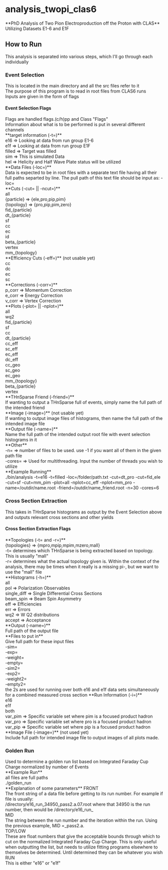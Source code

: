 # analysis_twopi_clas6
 <p>**PhD Analysis of Two Pion Electroproduction off the Proton with CLAS**<br>
 Utilizing Datasets E1-6 and E1F</p>

## How to Run
 This analysis is separated into various steps, which I'll go through each individually
### Event Selection
 <p>This is located in the main directory and all the src files refer to it<br>
 The purpose of this program is to read in root files from CLAS6 runs<br>
 Inputs are given in the form of flags</p>

#### Event Selection Flags
 <p>Flags are handled flags.(c/h)pp and Class "Flags"<br>
 Information about what is to be performed is put in several different channels<br>
 **target information (-t=)**<br>
    e16 => Looking at data from run group E1-6<br>
    e1f => Looking at data from run group E1F<br>
    filled => Target was filled<br>
    sim => This is simulated Data<br>
    hel => Helicity and Half Wave Plate status will be utilized<br>
 **Data Files (-loc=)**<br>
 Data is expected to be in root files with a separate text file having all their full paths separted by line. The pull path of this text file should be input as: -loc=<Full Path to Path File><br>
 **Cuts (-cut= || -ncut=)**<br>
 all<br>
 {particle} => {ele,pro,pip,pim}<br>
 {topology} => {pro,pip,pim,zero}<br>
    fid_{particle}<br>
    dt_{particle}<br>
    sf<br>
    cc<br>
    ec<br>
    id<br>
    beta_{particle}<br>
    vertex<br>
    mm_{topology}<br>
 **Efficiency Cuts (-eff=)** (not usable yet)<br>
    cc<br>
    dc<br>
    ec<br>
    sc<br>
 **Corrections (-corr=)** <br>
    p_corr  => Momentum Correction<br>
    e_corr  => Energy Correction<br>
    v_corr  => Vertex Correction<br>
 **Plots (-plot= || -nplot=)**<br>
    all<br>
    wq2<br>
    fid_{particle}<br>
    sf<br>
    cc<br>
    dt_{particle}<br>
    cc_eff<br>
    sc_eff<br>
    ec_eff<br>
    dc_eff<br>
    cc_geo<br>
    sc_geo<br>
    ec_geo<br>
    mm_{topology}<br>
    beta_{particle}<br>
    vertex<br>
 **THnSparse Friend (-friend=)**<br>
 If wanting to output a THnSparse full of events, simply name the full path of the intended friend<br>
 **Image (-image=)** (not usable yet)<br>
  If wanting to output image files of histograms, then name the full path of the intended image file<br>
 **Output file (-name=)**<br>
 Name the full path of the intended output root file with event selection histograms in it<br>
 **Other**<br>
 -n=  => number of files to be used. use -1 if you want all of them in the given path file<br>
 -cores=  => Used for multithreading. Input the number of threads you wish to utilize<br>
 **Example Running**<br>
 ./bin/analysis -t=e16 -t=filled -loc=/folder/path.txt -cut=dt_pro -cut=fid_ele -cut=sf -cut=mm_pim -plot=all -nplot=cc_eff -nplot=mm_pro -name=/outdir/name.root -friend=/outdir/name_friend.root -n=30 -cores=6</p>

### Cross Section Extraction
 <p>This takes in THnSparse histograms as output by the Event Selection above and outputs relevant cross sections and other yields</p>

#### Cross Section Extraction Flags
 <p>**Topologies (-t= and -r=)**<br>
 {topologies} => {mpro,mpip,mpim,mzero,mall}<br>
 -t= determines which THnSparse is being extracted based on topology. This is usually "mall"<br>
 -r= determines what the actual topology given is. Within the context of the analysis, there may be times when it really is a missing pi-, but we want to use the "mall" file<br>
 **Histograms (-h=)**<br>
    all<br>
    pol => Polarization Observables<br>
    single_diff => Single Differential Cross Sections<br>
    beam_spin => Beam Spin Asymmetry<br>
    eff => Efficiencies<br>
    err => Errors<br>
    wq2 => W Q2 distributions<br>
    accept => Acceptance<br>
 **Output (-name=)**<br>
 Full path of the output file<br>
 **Files to put in**<br>
 Give full path for these input files<br>
    -sim=<br>
    -exp=<br>
    -weight=<br>
    -empty=<br>
    -sim2=<br>
    -exp2=<br>
    -weight2=<br>
    -empty2=<br>
 the 2s are used for running over both e16 and e1f data sets simultaneously for a combined measured cross section
 **Run Information (-i=)**<br>
    e16<br>
    e1f<br>
    both<br>
    var_pim => Specific variable set where pim is a focused product hadron<br>
    var_pro => Specific variable set where pro is a focused product hadron<br>
    var_pip => Specific variable set where pip is a focused product hadron<br>
 **Image File (-image=)** (not used yet)<br>
 Include full path for intended image file to output images of all plots made. </p>
 
### Golden Run
 <p>Used to determine a golden run list based on Integrated Faraday Cup Charge normalized by number of Events <br>
 **Example Run**<br>
 all files are full paths<br>
 ./golden_run <data path file> <number of files> <output name> <FRONT> <MID> <LOW> <TOP> <RUN><br>
 **Explanation of some parameters**
 FRONT<br>
    The front string of a data file before getting to its run number. For example if file is usually:<br>
    /directory/e16_run_34950_pass2.a.07.root where that 34950 is the run number, then <FRONT> would be /directory/e16_run_<br>
 MID<br>
    The string between the run number and the iteration within the run. Using the previous example, MID =_pass2.a.<br>
 TOP/LOW<br>
    These are float numbers that give the acceptable bounds through which to cut on the normalized Integrated Faraday Cup Charge. This is only useful when outputting the list, but needs to utilize fitting programs elsewhere to themselves be determined. Until determined they can be whatever you wish<br>
 RUN<br>
    This is either "e16" or "e1f"</p>